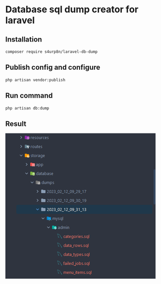 # Database sql dump creator for laravel

## Installation

```
composer require s4urp8n/laravel-db-dump
```

## Publish config and configure

```
php artisan vendor:publish
```

## Run command

```
php artisan db:dump
```

## Result

![Alt text](result.png?raw=true)


